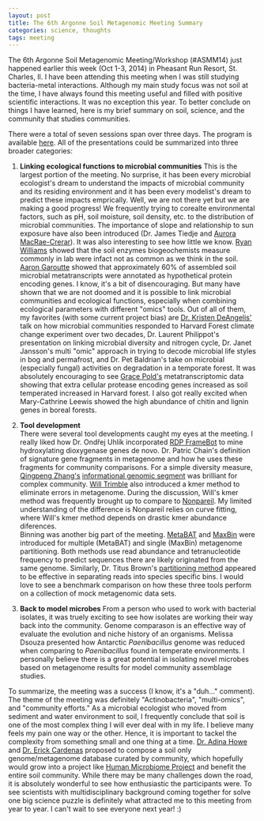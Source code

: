 ```yaml
---
layout: post
title: The 6th Argonne Soil Metagenomic Meeting Summary
categories: science, thoughts
tags: meeting
---
```


The 6th Argonne Soil Metagenomic Meeting/Workshop (#ASMM14) just happened earlier this week (Oct 1-3, 2014) in Pheasant Run Resort, St. Charles, Il. I have been attending this meeting when I was still studying bacteria-metal interactions. Although my main study focus was not soil at the time, I have always found this meeting useful and filled with positive scientific interactions. It was no exception this year. To better conclude on things I have learned, here is my brief summary on soil, science, and the community that studies communities. 

<!--more-->

There were a total of seven sessions span over three days. The program is available [here](http://press3.mcs.anl.gov/asmw14/program/). All of the presentations could be summarized into three broader categories:

1. **Linking ecological functions to microbial communities**
    This is the largest portion of the meeting. No surprise, it has been every microbial ecologist's dream to understand the impacts of microbial community and its residing environment and it has been every modelist's dream to predict these impacts emprically. Well, we are not there yet but we are making a good progress! We frequently trying to corealte environmental factors, such as pH, soil moisture, soil density, etc. to the distribution of microbial communities. The importance of slope and relationship to sun exposure have also been introduced (Dr. James Tiedje and [Aurora MacRae-Crerar](https://twitter.com/auroralexandra)). It was also interesting to see how little we know. [Ryan Williams](http://ryanw.public.iastate.edu/Ryan_J_Williams_Homepage/Home_Page.html) showed that the soil enzymes biogeochemists measure commonly in lab were infact not as common as we think in the soil. [Aaron Garoutte](https://twitter.com/AaronGaroutte) showed that approximately 60% of assembled soil microbial metatranscripts were annotated as hypothetical protein encoding genes. I know, it's a bit of disencouraging. But many have shown that we are not doomed and it is possible to link microbial communities and ecological functions, especially when combining ecological parameters with different "omics" tools. Out of all of them, my favorites (with some current project bias) are [Dr. Kristen DeAngelis'](https://twitter.com/kristenobacter) talk on how microbial communities responded to Harvard Forest climate change experiment over two decades, Dr. Laurent Philippot's presentation on linking microbial diversity and nitrogen cycle, Dr. Janet Jansson's multi "omic" approach in trying to decode microbial life styles in bog and permafrost, and Dr. Pet Baldrian's take on microbial (especially fungal) activities on degradation in a temporate forest. It was absolutely encouraging to see [Grace Pold's](https://twitter.com/GPFriedSci) metatranscriptomic data showing that extra cellular protease encoding genes increased as soil temperated increased in Harvard forest. I also got really excited when Mary-Cathrine Leewis showed the high abundance of chitin and lignin genes in boreal forests.  
 
2. **Tool development**  
    There were several tool developments caught my eyes at the meeting. I really liked how Dr. Ondřej Uhlík incorporated [RDP FrameBot](https://rdp.cme.msu.edu/tutorials/framebot/RDPtutorial_FRAMEBOT.html) to mine hydroxylating dioxygenase genes de novo. Dr. Patric Chain's definition of signature gene fragments in metagenome and how he uses these fragments for community comparisons. For a simple diversity measure, [Qingpeng Zhang's](http://www.cse.msu.edu/~qingpeng/) [informational genomic segment](http://nbviewer.ipython.org/github/qingpeng/2013-diversity/blob/master/notebook/2013-diversity-summary.ipynb) was brilliant for complex community. [Will Trimble](https://github.com/wltrimbl) also introduced a kmer method to eliminate errors in metagenome. During the discussion, Will's kmer method was frequently brought up to compare to [Nonpareil](http://bioinformatics.oxfordjournals.org/content/30/5/629.long). My limited understanding of the difference is Nonpareil relies on curve fitting, where Will's kmer method depends on drastic kmer abundance diferences.   
    Binning was another big part of the meeting. [MetaBAT](https://bitbucket.org/berkeleylab/metabat) and [MaxBin](http://www.microbiomejournal.com/content/2/1/26) were introduced for multiple (MetaBAT) and single (MaxBin) metagenome partitioning. Both methods use read abundance and tetranucleotide frequency to predict sequences there are likely originated from the same genome. Similarly, Dr. Titus Brown's [partitioning method](http://www.pnas.org/content/111/13/4904) appeared to be effective in separating reads into species specific bins. I would love to see a benchmark comparison on how these three tools perform on a collection of mock metagenomic data sets. 

3. **Back to model microbes**
    From a person who used to work with bacterial isolates, it was truely exciting to see how isolates are working their way back into the community. Genome comparason is an effective way of evaluate the evolution and niche history of an organisms. Melissa Dsouza presented how Antarctic *Paenibacillus* genome was reduced when comparing to *Paenibacillus* found in temperate environments. I personally believe there is a great potential in isolating novel microbes based on metagenome results for model community assemblage studies. 

To summarize, the meeting was a success (I know, it's a "duh..." comment). The theme of the meeting was definitely "Actinobacteria", "multi-omics", and "community efforts." As a microbial ecologist who moved from sediment and water environment to soil, I frequently conclude that soil is one of the most complex thing I will ever deal with in my life. I believe many feels my pain one way or the other. Hence, it is important to tackel the complexity from something small and one thing at a time. [Dr. Adina Howe](germs-lab.github.io) and [Dr. Erick Cardenas](https://twitter.com/erickcardenasp) proposed to compose a soil only genome/metagenome database curated by community, which hopefully would grow into a project like [Human Microbiome Project](http://www.hmpdacc.org/) and benefit the entire soil community. While there may be many challenges down the road, it is absolutely wonderful to see how enthusiastic the participants were. To see scientists with multidisciplinary background coming together for solve one big science puzzle is definitely what attracted me to this meeting from year to year. I can't wait to see everyone next year! :)
